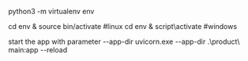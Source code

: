 python3 -m virtualenv env

cd env & source bin/activate #linux
cd env & script\activate #windows

start the app with parameter --app-dir
uvicorn.exe --app-dir .\product\ main:app --reload